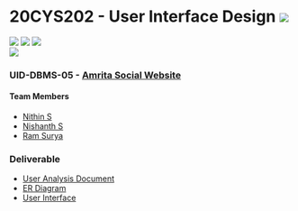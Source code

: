 # 20CYS202 - User Interface Design ![](https://img.shields.io/badge/-Live-green)
![](https://img.shields.io/badge/Batch-21CYS-lightgreen) ![](https://img.shields.io/badge/UG-blue) ![](https://img.shields.io/badge/Subject-UID-blue) <br/>
![](https://img.shields.io/badge/Category-Univ-darkblue)

### UID-DBMS-05 - [Amrita Social Website](https://ronin7823.github.io/20CYS202-UID/Mini-Project/)

#### Team Members
- [Nithin S]()
- [Nishanth S]()
- [Ram Surya]()

### Deliverable 
- [User Analysis Document](UID-DBMS-05_UAD.pdf)
- [ER Diagram](UID-DBMS-05_ER_Diagram.png)
- [User Interface](UI/)


